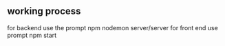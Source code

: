 ## working process
for backend use the prompt npm nodemon server/server
for front end use prompt npm start

